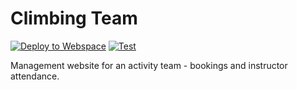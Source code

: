 # Climbing Team

[![Deploy to Webspace](https://github.com/sparksp/climbing-team/actions/workflows/deploy.yml/badge.svg)](https://github.com/foxcoverts/climbing-team/deployments)
[![Test](https://github.com/foxcoverts/climbing-team/actions/workflows/test.yaml/badge.svg)](https://github.com/foxcoverts/climbing-team/actions/workflows/test.yaml)

Management website for an activity team - bookings and instructor attendance.

